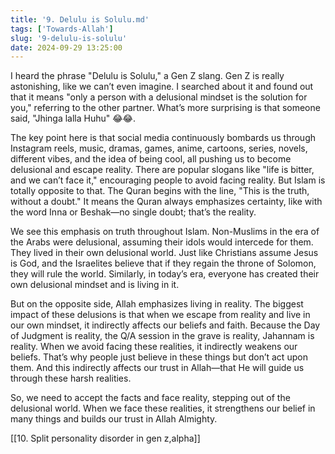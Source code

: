```yaml
---
title: '9. Delulu is Solulu.md'
tags: ['Towards-Allah']
slug: '9-delulu-is-solulu'
date: 2024-09-29 13:25:00
---
```


I heard the phrase "Delulu is Solulu," a Gen Z slang. Gen Z is really astonishing, like we can’t even imagine. I searched about it and found out that it means "only a person with a delusional mindset is the solution for you," referring to the other partner. What’s more surprising is that someone said, "Jhinga lalla Huhu" 😂😂.

The key point here is that social media continuously bombards us through Instagram reels, music, dramas, games, anime, cartoons, series, novels, different vibes, and the idea of being cool, all pushing us to become delusional and escape reality. There are popular slogans like "life is bitter, and we can’t face it," encouraging people to avoid facing reality. But Islam is totally opposite to that. The Quran begins with the line, "This is the truth, without a doubt." It means the Quran always emphasizes certainty, like with the word Inna or Beshak—no single doubt; that’s the reality.

We see this emphasis on truth throughout Islam. Non-Muslims in the era of the Arabs were delusional, assuming their idols would intercede for them. They lived in their own delusional world. Just like Christians assume Jesus is God, and the Israelites believe that if they regain the throne of Solomon, they will rule the world. Similarly, in today’s era, everyone has created their own delusional mindset and is living in it.

But on the opposite side, Allah emphasizes living in reality. The biggest impact of these delusions is that when we escape from reality and live in our own mindset, it indirectly affects our beliefs and faith. Because the Day of Judgment is reality, the Q/A session in the grave is reality, Jahannam is reality. When we avoid facing these realities, it indirectly weakens our beliefs. That’s why people just believe in these things but don’t act upon them. And this indirectly affects our trust in Allah—that He will guide us through these harsh realities.

So, we need to accept the facts and face reality, stepping out of the delusional world. When we face these realities, it strengthens our belief in many things and builds our trust in Allah Almighty.

[[10. Split personality disorder in gen z,alpha]]
